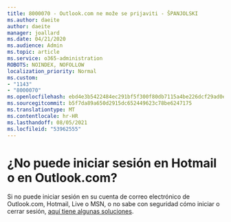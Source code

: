 ```yaml
---
title: 8000070 - Outlook.com ne može se prijaviti - ŠPANJOLSKI
ms.author: daeite
author: daeite
manager: joallard
ms.date: 04/21/2020
ms.audience: Admin
ms.topic: article
ms.service: o365-administration
ROBOTS: NOINDEX, NOFOLLOW
localization_priority: Normal
ms.custom:
- "1143"
- "8000070"
ms.openlocfilehash: ebd4e3b5422484ec291bf5f300f80db7115a4be226dcf29ad0ede6d9dd0a69ab
ms.sourcegitcommit: b5f7da89a650d2915dc652449623c78be6247175
ms.translationtype: MT
ms.contentlocale: hr-HR
ms.lasthandoff: 08/05/2021
ms.locfileid: "53962555"
---
```

# <a name="no-puede-iniciar-sesin-en-hotmail-o-en-outlookcom"></a>¿No puede iniciar sesión en Hotmail o en Outlook.com?

Si no puede iniciar sesión en su cuenta de correo electrónico de Outlook.com, Hotmail, Live o MSN, o no sabe con seguridad cómo iniciar o cerrar sesión, [aquí tiene algunas soluciones](https://support.office.com/es-es/article/cómo-iniciar-o-cerrar-sesión-en-outlook-com-e08eb8ac-ac27-49f4-a400-a47311e1ee7e?ui=es-ES&rs=es-ES&ad=ES?wt.mc_id=Office_Outlook_com_Alchemy).